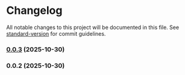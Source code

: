 # Changelog

All notable changes to this project will be documented in this file. See [standard-version](https://github.com/conventional-changelog/standard-version) for commit guidelines.

### [0.0.3](https://github.com/junaidsaleemtkxel/react-native-optimizer/compare/v0.0.2...v0.0.3) (2025-10-30)

### 0.0.2 (2025-10-30)
